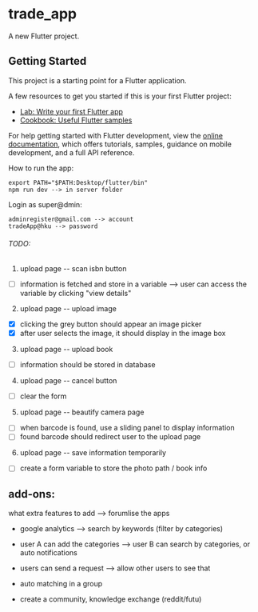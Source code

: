 # trade_app

A new Flutter project.

## Getting Started

This project is a starting point for a Flutter application.

A few resources to get you started if this is your first Flutter project:

- [Lab: Write your first Flutter app](https://docs.flutter.dev/get-started/codelab)
- [Cookbook: Useful Flutter samples](https://docs.flutter.dev/cookbook)

For help getting started with Flutter development, view the
[online documentation](https://docs.flutter.dev/), which offers tutorials,
samples, guidance on mobile development, and a full API reference.

How to run the app:
```
export PATH="$PATH:Desktop/flutter/bin"
npm run dev --> in server folder
```

Login as super@dmin: 
```
adminregister@gmail.com --> account
tradeApp@hku --> password
```
###### TODO: 
1. upload page -- scan isbn button
- [ ] information is fetched and store in a variable --> user can access the variable by clicking "view details"
2. upload page -- upload image
- [x] clicking the grey button should appear an image picker
- [x] after user selects the image, it should display in the image box
3. upload page -- upload book
- [ ] information should be stored in database
4. upload page -- cancel button
- [ ] clear the form
5. upload page -- beautify camera page
- [ ] when barcode is found, use a sliding panel to display information
- [ ] found barcode should redirect user to the upload page
6. upload page -- save information temporarily
- [ ] create a form variable to store the photo path / book info

## add-ons:
what extra features to add
--> forumlise the apps

- google analytics --> search by keywords (filter by categories)
- user A can add the categories --> user B can search by categories, or auto notifications
- users can send a request --> allow other users to see that

- auto matching in a group 
- create a community, knowledge exchange (reddit/futu)